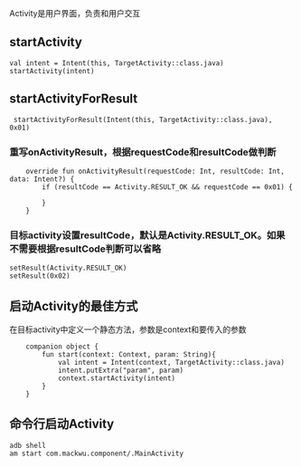 
Activity是用户界面，负责和用户交互

## startActivity
```
val intent = Intent(this, TargetActivity::class.java)
startActivity(intent)
```

## startActivityForResult
```
 startActivityForResult(Intent(this, TargetActivity::class.java), 0x01)
```
### 重写onActivityResult，根据requestCode和resultCode做判断
```
    override fun onActivityResult(requestCode: Int, resultCode: Int, data: Intent?) {
        if (resultCode == Activity.RESULT_OK && requestCode == 0x01) {
            
        }
    }
```
### 目标activity设置resultCode，默认是Activity.RESULT_OK。如果不需要根据resultCode判断可以省略
```
setResult(Activity.RESULT_OK)
setResult(0x02)
```


## 启动Activity的最佳方式
在目标activity中定义一个静态方法，参数是context和要传入的参数
```
    companion object {
        fun start(context: Context, param: String){
            val intent = Intent(context, TargetActivity::class.java)
            intent.putExtra("param", param)
            context.startActivity(intent)
        }
    }
```

## 命令行启动Activity
```
adb shell
am start com.mackwu.component/.MainActivity
```